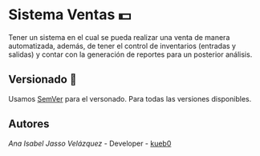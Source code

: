 # Sistema Ventas 💵
Tener un sistema en el cual se pueda realizar una venta de manera automatizada, además, de tener el control de inventarios (entradas y salidas) y contar con la generación de reportes para un posterior análisis.

## Versionado 📎
Usamos [SemVer](http://semver.org/) para el versonado. Para todas las versiones disponibles.

## Autores 
*Ana Isabel Jasso Velázquez* - Developer - [kueb0](https://github.com/javajasso)

<p aling="center">
  <a></a>
</p>
